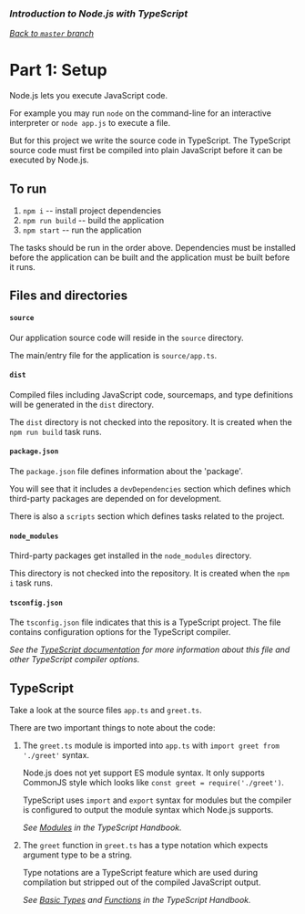 ### _Introduction to Node.js with TypeScript_

_[Back to `master` branch](https://github.com/DunedinJS/typescript-nodejs-intro)_

# Part 1: Setup

Node.js lets you execute JavaScript code.

For example you may run `node` on the command-line for an interactive interpreter or `node app.js` to execute a file.

But for this project we write the source code in TypeScript.
The TypeScript source code must first be compiled into plain JavaScript before it can be executed by Node.js.

## To run

1. `npm i` -- install project dependencies
1. `npm run build` -- build the application
1. `npm start` -- run the application

The tasks should be run in the order above.
Dependencies must be installed before the application can be built and the application must be built before it runs.

## Files and directories

#### `source`

Our application source code will reside in the `source` directory.

The main/entry file for the application is `source/app.ts`.

#### `dist`

Compiled files including JavaScript code, sourcemaps, and type definitions will be generated in the `dist` directory.

The `dist` directory is not checked into the repository. It is created when the `npm run build` task runs.

#### `package.json`

The `package.json` file defines information about the 'package'.

You will see that it includes a `devDependencies` section which defines which third-party packages are depended on for development.

There is also a `scripts` section which defines tasks related to the project.

#### `node_modules`

Third-party packages get installed in the `node_modules` directory.

This directory is not checked into the repository. It is created when the `npm i` task runs.

#### `tsconfig.json`

The `tsconfig.json` file indicates that this is a TypeScript project.
The file contains configuration options for the TypeScript compiler.

_See the [TypeScript documentation](https://www.typescriptlang.org/docs/handbook/tsconfig-json.html)
for more information about this file and other TypeScript compiler options._


## TypeScript

Take a look at the source files `app.ts` and `greet.ts`.

There are two important things to note about the code:

1. The `greet.ts` module is imported into `app.ts` with `import greet from './greet'` syntax.

    Node.js does not yet support ES module syntax. It only supports CommonJS style which looks like `const greet = require('./greet')`.

    TypeScript uses `import` and `export` syntax for modules but the compiler is configured to output the module syntax which Node.js supports.

    _See [Modules](https://www.typescriptlang.org/docs/handbook/modules.html) in the TypeScript Handbook._

2. The `greet` function in `greet.ts` has a type notation which expects argument type to be a string.

    Type notations are a TypeScript feature which are used during compilation but stripped out of the compiled JavaScript output.

    _See [Basic Types](https://www.typescriptlang.org/docs/handbook/basic-types.html) and [Functions](https://www.typescriptlang.org/docs/handbook/functions.html) in the TypeScript Handbook._
